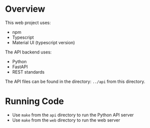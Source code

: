 # Overview
This web project uses:
- npm
- Typescript
- Material UI (typescript version)

The API backend uses:
- Python
- FastAPI
- REST standards

The API files can be found in the directory: `../api` from this directory.

# Running Code
- Use `make` from the `api` directory to run the Python API server
- Use `make` from the `web` directory to run the web server